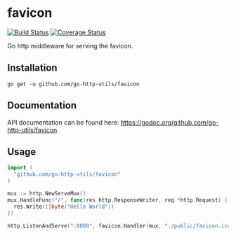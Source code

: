 # favicon
[![Build Status](https://travis-ci.org/go-http-utils/favicon.svg?branch=master)](https://travis-ci.org/go-http-utils/favicon)
[![Coverage Status](https://coveralls.io/repos/github/go-http-utils/favicon/badge.svg?branch=master)](https://coveralls.io/github/go-http-utils/favicon?branch=master)

Go http middleware for serving the favicon.

## Installation

```
go get -u github.com/go-http-utils/favicon
```

## Documentation

API documentation can be found here: https://godoc.org/github.com/go-http-utils/favicon

## Usage

```go
import (
  "github.com/go-http-utils/favicon"
)
```

```go
mux := http.NewServeMux()
mux.HandleFunc("/", func(res http.ResponseWriter, req *http.Request) {
  res.Write([]byte("Hello World"))
})

http.ListenAndServe(":8080", favicon.Handler(mux, "./public/favicon.ico"))
```

